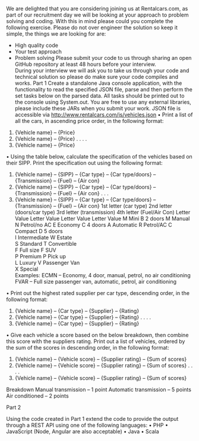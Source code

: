 
We are delighted that you are considering joining us at Rentalcars.com, as part of our recruitment day we will be looking at your approach to problem solving and coding.  With this in mind please could you complete the following exercise.
Please do not over engineer the solution so keep it simple, the things we are looking for are:
- High quality code
- Your test approach
- Problem solving
Please submit your code to us through sharing an open GitHub repository at least 48 hours before your interview.  
During your interview we will ask you to take us through your code and technical solution so please do make sure your code compiles and works.
Part 1
Create a standalone Java console application, with the functionality to read the specified JSON file, parse and then perform the set tasks below on the parsed data. All tasks should be printed out to the console using System.out. You are free to use any external libraries, please include these JARs when you submit your work.
JSON file is accessible via http://www.rentalcars.com/js/vehicles.json 
•	Print a list of all the cars, in ascending price order, in the following format:
1.	{Vehicle name} – {Price}
2.	{Vehicle name} – {Price}
.
.
.
.
31.	{Vehicle name} – {Price}

•	Using the table below, calculate the specification of the vehicles based on their SIPP. Print the specification out using the following format:
1.	{Vehicle name} – {SIPP} – {Car type} – {Car type/doors} – {Transmission} – {Fuel} – {Air con}
2.	{Vehicle name} – {SIPP} – {Car type} – {Car type/doors} – {Transmission} – {Fuel} – {Air con}
.
.
.
31.	{Vehicle name} – {SIPP} – {Car type} – {Car type/doors} – {Transmission} – {Fuel} – {Air con}
1st letter (car type)	2nd letter (doors/car type)	3rd letter (transmission)	4th letter (Fuel/Air Con)
Letter	Value	Letter	Value	Letter	Value	Letter	Value
M	Mini	B	2 doors	M	Manual	N	Petrol/no AC
E	Economy	C	4 doors	A	Automatic	R	Petrol/AC
C	Compact	D	5 doors				
I	Intermediate	W	Estate				
S	Standard	T	Convertible				
F	Full size	F	SUV				
P	Premium	P	Pick up				
L	Luxury	V	Passenger Van				
X	Special						
Examples:
ECMN – Economy, 4 door, manual, petrol, no air conditioning
FVAR – Full size passenger van, automatic, petrol, air conditioning


•	Print out the highest rated supplier per car type, descending order, in the following format:
1.	{Vehicle name} – {Car type} – {Supplier} – {Rating}
2.	{Vehicle name} – {Car type} – {Supplier} – {Rating}
.
.
.
.
7.	{Vehicle name} – {Car type} – {Supplier} – {Rating}

•	Give each vehicle a score based on the below breakdown, then combine this score with the suppliers rating. Print out a list of vehicles, ordered by the sum of the scores in descending order, in the following format:
1.	{Vehicle name} – {Vehicle score} – {Supplier rating} – {Sum of scores}
2.	{Vehicle name} – {Vehicle score} – {Supplier rating} – {Sum of scores}
.
.
.
.
3.	{Vehicle name} – {Vehicle score} – {Supplier rating} – {Sum of scores}


Breakdown
Manual transmission – 1 point
Automatic transmission – 5 points
Air conditioned – 2 points

Part 2

Using the code created in Part 1 extend the code to provide the output through a REST API using one of the following languages:
•	PHP
•	JavaScript (Node, Angular are also acceptable)
•	Java
•	Scala
